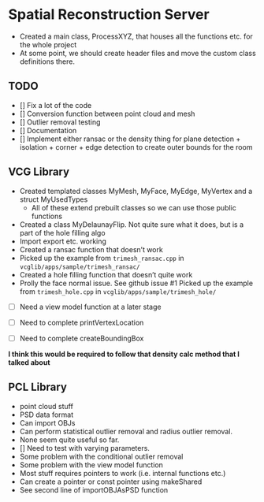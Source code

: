 # Spatial Reconstruction Server


- Created a main class, ProcessXYZ, that houses all the functions etc. for the whole project
- At some point, we should create header files and move the custom class definitions there.

## TODO
- [] Fix a lot of the code
- [] Conversion function between point cloud and mesh
- [] Outlier removal testing
- [] Documentation
- [] Implement either ransac or the density thing for plane detection + isolation + corner + edge detection to create outer bounds for the room

## VCG Library
- Created templated classes MyMesh, MyFace, MyEdge, MyVertex and a struct MyUsedTypes
    - All of these extend prebuilt classes so we can use those public functions
- Created a class MyDelaunayFlip. Not quite sure what it does, but is a part of the hole filling algo
- Import export etc. working
- Created a ransac function that doesn’t work
- Picked up the example from `trimesh_ransac.cpp` in `vcglib/apps/sample/trimesh_ransac/`
- Created a hole filling function that doesn’t quite work
- Prolly the face normal issue. See github issue #1
Picked up the example from `trimesh_hole.cpp` in `vcglib/apps/sample/trimesh_hole/`

- [ ] Need a view model function at a later stage

- [ ] Need to complete printVertexLocation

- [ ] Need to complete createBoundingBox

**I think this would be required to follow that density calc method that I talked about**

## PCL Library
- point cloud stuff
- PSD data format
- Can import OBJs
- Can perform statistical outlier removal and radius outlier removal. 
- None seem quite useful so far. 
- [] Need to test with varying parameters.
- Some problem with the conditional outlier removal
- Some problem with the view model function
- Most stuff requires pointers to work (i.e. internal functions etc.)
- Can create a pointer or const pointer using makeShared
- See second line of importOBJAsPSD function

